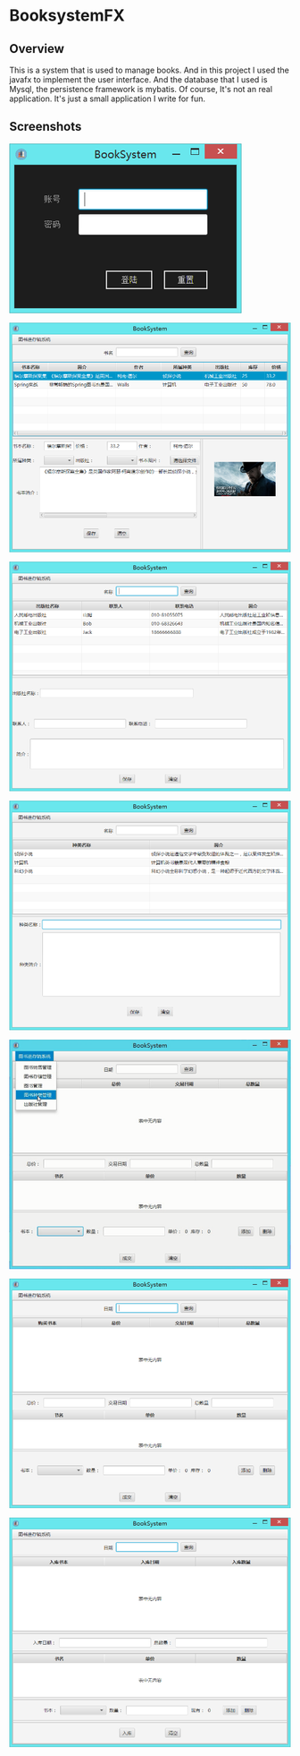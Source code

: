 # BooksystemFX

## Overview

This is a system that is used to manage books. And in this project I used the javafx to implement the user interface. And the database that I used is Mysql, the persistence framework is mybatis. Of course, It's not an real application. It's just a small application I write for fun.

## Screenshots

![login](./screenshots/login.png)





![books](./screenshots/books.png)

![publisher](./screenshots/publisher.png)

![types](./screenshots/types.png)

![directory](./screenshots/directory.png)

![selling](./screenshots/selling.png)

![in](./screenshots/in.png)



​	

